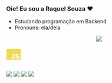 ### Oie! Eu sou a Raquel Souza ❤

- Estudando programação em Backend
- Pronouns: ela/dela

<div align="center">
  <a href="https://github.com/RaquelSouzaAndrade">
  <img height="180em" src="https://github-readme-stats.vercel.app/api?username=RaquelSouzaAndrade&show_icons=false&theme=dracula&include_all_commits=true&count_private=true"/>
</div>

<div style="display: inline_block"><br>
  <img align="center" alt="Raquel-Js" height="30" width="40" src="https://raw.githubusercontent.com/devicons/devicon/master/icons/javascript/javascript-plain.svg">
</div>

##

<div>
  <a href = "mailto:raquels.andrade02@gmail.com"><img src=https://img.shields.io/badge/Gmail-D14836?style=for-the-badge&logo=gmail&logoColor=white
  badge&logo=youtube&logoColor=white" target="_blank"></a>
  <a href="https://instagram.com/Quellsouza" target="_blank"><img src="https://img.shields.io/badge/Instagram-E4405F?style=for-the-badge&logo=instagram&logoColor=white" 
  target="_blank"></a>
 <a href="https://discord.gg/Raquel Andrade#7016" target="_blank"><img src="https://img.shields.io/badge/Discord-7289DA?style=for-the-badge&logo=discord&logoColor=white"
 target="_blank"></a>
  <a href="https://www.linkedin.com/in/raquel-andrade-5ba993252" target="_blank"><img src="https://img.shields.io/badge/-LinkedIn-%230077B5?style=for-the-badge&logo=linkedin&logoColor=white" target="_blank"></a>
</div>

